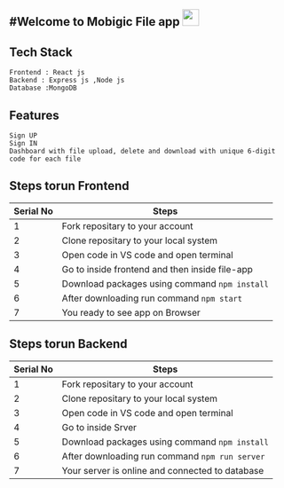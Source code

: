 #Welcome to Mobigic File app <img src="https://raw.githubusercontent.com/MartinHeinz/MartinHeinz/master/wave.gif" width="30px">
---

 
 ## Tech Stack

   ```
   Frontend : React js
   Backend : Express js ,Node js
   Database :MongoDB
   ```
   ## Features

    Sign UP
    Sign IN
    Dashboard with file upload, delete and download with unique 6-digit code for each file
   
   ## Steps torun Frontend

 | Serial No            | Steps                                                            |
| ----------------- | ------------------------------------------------------------------ |
| 1 | Fork repositary to your account |
| 2 | Clone repositary to your local system |
| 3 | Open code in VS code and open terminal  |
| 4 | Go to inside frontend and then inside file-app
| 5 | Download packages using command ```npm install```
| 6 | After downloading run command ```npm start```
| 7 | You ready to see app on Browser |

 ## Steps torun Backend

 | Serial No            | Steps                                                            |
| ----------------- | ------------------------------------------------------------------ |
| 1 | Fork repositary to your account |
| 2 | Clone repositary to your local system |
| 3 | Open code in VS code and open terminal  |
| 4 | Go to inside Srver 
| 5 | Download packages using command ```npm install```
| 6 | After downloading run command ```npm run server```
| 7 | Your server is online and connected to database |



